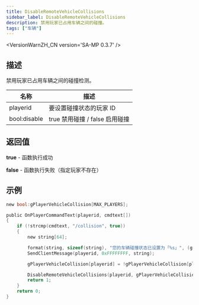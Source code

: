```yaml
---
title: DisableRemoteVehicleCollisions
sidebar_label: DisableRemoteVehicleCollisions
description: 禁用玩家已占用车辆之间的碰撞。
tags: ["车辆"]
---
```


<VersionWarnZH_CN version='SA-MP 0.3.7' />

## 描述

禁用玩家已占用车辆之间的碰撞检测。

| 名称         | 描述                           |
| ------------ | ------------------------------ |
| playerid     | 要设置碰撞状态的玩家 ID        |
| bool:disable | true 禁用碰撞 / false 启用碰撞 |

## 返回值

**true** - 函数执行成功

**false** - 函数执行失败（指定玩家不存在）

## 示例

```c
new bool:gPlayerVehicleCollision[MAX_PLAYERS];

public OnPlayerCommandText(playerid, cmdtext[])
{
    if (!strcmp(cmdtext, "/collision", true))
    {
        new string[64];

        format(string, sizeof(string), "您的车辆碰撞状态已设置为「%s」", (gPlayerVehicleCollision[playerid] == false) ? ("禁用") : ("启用"));
        SendClientMessage(playerid, 0xFFFFFFFF, string);

        gPlayerVehicleCollision[playerid] = !gPlayerVehicleCollision[playerid];

        DisableRemoteVehicleCollisions(playerid, gPlayerVehicleCollision[playerid]);
        return 1;
    }
    return 0;
}
```
